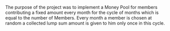 The purpose of the project was to implement a Money Pool for members contributing a fixed amount every month for the cycle of months which is equal to the number of Members.
Every month a member is chosen at random a collected lump sum amount is given to him only once in this cycle. 
